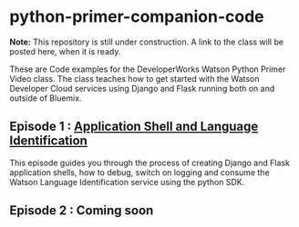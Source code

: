 # python-primer-companion-code
**Note:** This repository is still under construction. A link to the class will be posted here, when it is ready.

These are Code examples for the DeveloperWorks Watson Python Primer Video class. The class teaches
how to get started with the Watson Developer Cloud services using Django and Flask running both on and outside
of Bluemix. 

## Episode 1 : [Application Shell and Language Identification](/episode-1/README.md)
This episode guides you through the process of creating Django and Flask application shells, how to debug, 
switch on logging and consume the Watson Language Identification service using the python SDK.

## Episode 2 : Coming soon  
